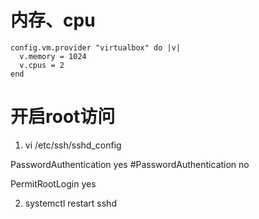 # 内存、cpu

```
config.vm.provider "virtualbox" do |v|
  v.memory = 1024
  v.cpus = 2
end
```

# 开启root访问

1. vi /etc/ssh/sshd_config


PasswordAuthentication yes
#PasswordAuthentication no

PermitRootLogin yes


2. systemctl restart sshd